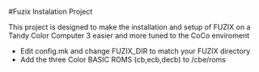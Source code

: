 #Fuzix Instalation Project

This project is designed to make the installation and setup of FUZIX
on a Tandy Color Computer 3 easier and more tuned to the CoCo
enviroment

* Edit config.mk and change FUZIX_DIR to match your FUZIX directory
* Add the three Color BASIC ROMS (cb,ecb,decb) to /cbe/roms
